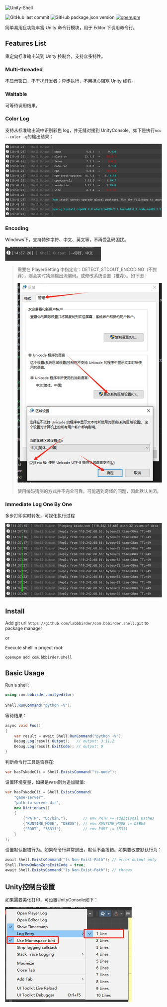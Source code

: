 ![Unity-Shell](https://socialify.git.ci/labbbirder/Unity-Shell/image?description=1&forks=1&issues=1&name=1&owner=1&stargazers=1&theme=Light)

![GitHub last commit](https://img.shields.io/github/last-commit/labbbirder/Unity-Shell)
![GitHub package.json version](https://img.shields.io/github/package-json/v/labbbirder/Unity-Shell)
[![openupm](https://img.shields.io/npm/v/com.bbbirder.shell?label=openupm&registry_uri=https://package.openupm.com)](https://openupm.com/packages/com.bbbirder.shell/)

简单易用且功能丰富 Unity 命令行模块，用于 Editor 下调用命令行。


## Features List

重定向标准输出流到 Unity 控制台，支持众多特性。

### Multi-threaded

不显示窗口，不干扰开发者；异步执行，不用担心阻塞 Unity 线程。

### Waitable

可等待调用结果。

### Color Log

支持从标准输出流中识别彩色 log，并无缝对接到 UnityConsole。如下是执行`ncu --color -g`的输出结果：

![color-log](./Documentation/color-log.png)

### Encoding

Windows下，支持特殊字符、中文、英文等，不再受乱码困扰。

![unicode](./Documentation/unicode.png)

> 需要在 PlayerSetting 中指定宏：DETECT_STDOUT_ENCODING（不推荐），则会实时猜测输出流编码。或修改系统设置（推荐）。如下图：
>
> ![windows](./Documentation/config_sys.png)
> 
> 使用编码猜测的方式并不完全可靠，可能遇到奇怪的问题，因此默认关闭。

### Immediate Log One By One

多步打印实时转发，可视化执行过程

![one-by-one](./Documentation/one-by-one.png)


## Install

Add git url `https://github.com/labbbirder/com.bbbirder.shell.git` to package manager

or

Execute shell in project root:

```bash
openupm add com.bbbirder.shell
```

## Basic Usage

Run a shell:

```csharp
using com.bbbirder.unityeditor;

Shell.RunCommand("python -V");
```

等待结果：

```csharp
async void Foo()
{
    var result = await Shell.RunCommand("python -V");
    Debug.Log(result.Output);   // output: 3.11.2
    Debug.Log(result.ExitCode); // output: 0
}
```

判断命令行工具是否存在:

```csharp
var hasTsNodeCli = Shell.ExistsCommand("ts-node");
```

设置环境变量，如果是`PATH`则为追加赋值:

```csharp
var hasTsNodeCli = Shell.ExistsCommand(
    "game-server",
    "path-to-server-dir",
    new Dictionary()
    {
        {"PATH", "D:/bin;"},       // env PATH += additional pathes
        {"RUNTIME_MODE", "DEBUG"}, // env RUNTIME_MODE := DEBUG
        {"PORT", "35311"},         // env PORT := 35311
    }
);
```

设置默认报错行为。如果命令行异常退出，默认不会报错。如果要改变默认行为：

```csharp
await Shell.ExistsCommand("ls Non-Exist-Path"); // error output only
Shell.ThrowOnNonZeroExitCode = true;
await Shell.ExistsCommand("ls Non-Exist-Path"); // throws

```

## Unity控制台设置

如果需要美化打印，可设置UnityConsole如下：

![unity](./Documentation/config_unity.png)
